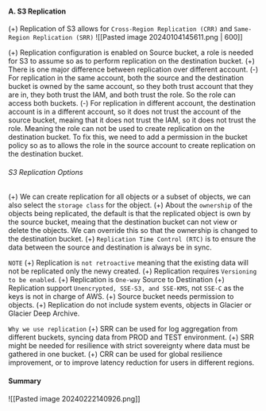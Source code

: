 #### A. S3 Replication
(+) Replication of S3 allows for `Cross-Region Replication (CRR)` and `Same-Region Replication (SRR)`
![[Pasted image 20240104145611.png | 600]]

(+) Replication configuration is enabled on Source bucket,  a role is needed for S3 to assume so as to perform replication on the destination bucket.
(+) There is one major difference between replication over different account. 
	(-) For replication in the same account, both the source and the destination bucket is owned by the same account, so they both trust account that they are in, they both trust the IAM, and both trust the role. So the role can access both buckets.
	(-) For replication in different account, the destination account is in a different account, so it does not trust the account of the source bucket, meaing that it does not trust the IAM, so it does not trust the role. Meaning the role can not be used to create replication on the destination bucket. To fix this, we need to add a permission in the bucket policy so as to allows the role in the source account to create replication on the destination bucket.

###### S3 Replication Options
(+) We can create replication for all objects or a subset of objects, we can also select the `storage class` for the object.
(+) About the `ownership` of the objects being replicated, the default is that the replicated object is own by the source bucket, meaing that the destination bucket can not view or delete the objects. We can override this so that the ownership is changed to the destination bucket.
(+) `Replication Time Control (RTC)` is to ensure the data between the source and destination is always be in sync.

`NOTE`
(+) Replication is `not retroactive` meaning that the existing data will not be replicated only the newy created.
(+) Replication requires `Versioning to be enabled`.
(+) Replication is `One-way` Source to Destination
(+) Replication support `Unencrypted, SSE-S3, and SSE-KMS`, not `SSE-C` as the keys is not in charge of AWS.
(+) Source bucket needs permission to objects.
(+) Replication do not include system events, objects in Glacier or Glacier Deep Archive.

`Why we use replication`
(+) SRR can be used for log aggregation from different buckets, syncing data from PROD and TEST environment.
(+) SRR might be needed for resilience with strict sovereignty where data must be gathered in one bucket.
(+) CRR can be used for global resilience improvement, or to improve latency reduction for users in different regions.

#### Summary 
![[Pasted image 20240222140926.png]]

